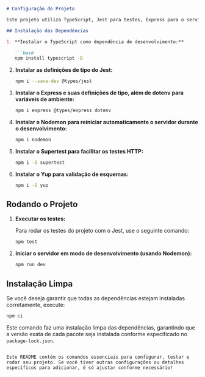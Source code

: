 ```markdown
# Configuração do Projeto

Este projeto utiliza TypeScript, Jest para testes, Express para o servidor, e outras dependências úteis para o desenvolvimento. Abaixo estão os passos necessários para configurar e executar o ambiente de desenvolvimento.

## Instalação das Dependências

1. **Instalar o TypeScript como dependência de desenvolvimento:**

   ```bash
   npm install typescript -D
   ```

2. **Instalar as definições de tipo do Jest:**

   ```bash
   npm i --save-dev @types/jest
   ```

3. **Instalar o Express e suas definições de tipo, além de dotenv para variáveis de ambiente:**

   ```bash
   npm i express @types/express dotenv
   ```

4. **Instalar o Nodemon para reiniciar automaticamente o servidor durante o desenvolvimento:**

   ```bash
   npm i nodemon
   ```

5. **Instalar o Supertest para facilitar os testes HTTP:**

   ```bash
   npm i -D supertest
   ```

6. **Instalar o Yup para validação de esquemas:**

   ```bash
   npm i -S yup
   ```

## Rodando o Projeto

1. **Executar os testes:**

   Para rodar os testes do projeto com o Jest, use o seguinte comando:

   ```bash
   npm test
   ```

2. **Iniciar o servidor em modo de desenvolvimento (usando Nodemon):**

   ```bash
   npm run dev
   ```

## Instalação Limpa

Se você deseja garantir que todas as dependências estejam instaladas corretamente, execute:

```bash
npm ci
```

Este comando faz uma instalação limpa das dependências, garantindo que a versão exata de cada pacote seja instalada conforme especificado no `package-lock.json`.
```

Este README contém os comandos essenciais para configurar, testar e rodar seu projeto. Se você tiver outras configurações ou detalhes específicos para adicionar, é só ajustar conforme necessário!
